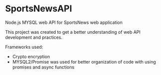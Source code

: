 # SportsNewsAPI

Node.js MYSQL web API for SportsNews web application

This project was created to get a better understanding of web API development and practices. 

Frameworks used:

- Crypto encryption
- MYSQL2/Promise was used for better organization of code with using promises and async functions
